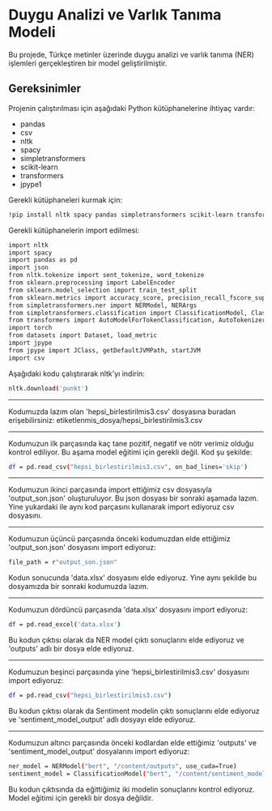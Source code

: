 # Duygu Analizi ve Varlık Tanıma Modeli

Bu projede, Türkçe metinler üzerinde duygu analizi ve varlık tanıma (NER) işlemleri gerçekleştiren bir model geliştirilmiştir.

## Gereksinimler

Projenin çalıştırılması için aşağıdaki Python kütüphanelerine ihtiyaç vardır:

- pandas
- csv
- nltk
- spacy
- simpletransformers
- scikit-learn
- transformers
- jpype1

Gerekli kütüphaneleri kurmak için:

```bash
!pip install nltk spacy pandas simpletransformers scikit-learn transformers jpype1
```

Gerekli kütüphanelerin import edilmesi:

```bash
import nltk
import spacy
import pandas as pd
import json
from nltk.tokenize import sent_tokenize, word_tokenize
from sklearn.preprocessing import LabelEncoder
from sklearn.model_selection import train_test_split
from sklearn.metrics import accuracy_score, precision_recall_fscore_support
from simpletransformers.ner import NERModel, NERArgs
from simpletransformers.classification import ClassificationModel, ClassificationArgs
from transformers import AutoModelForTokenClassification, AutoTokenizer, TrainingArguments, Trainer
import torch
from datasets import Dataset, load_metric
import jpype
from jpype import JClass, getDefaultJVMPath, startJVM
import csv
```

Aşağıdaki kodu çalıştırarak nltk'yı indirin:

```bash
nltk.download('punkt')
```

***

Kodumuzda lazım olan 'hepsi_birlestirilmis3.csv' dosyasına buradan erişebilirsiniz: etiketlenmis_dosya/hepsi_birlestirilmis3.csv

***

Kodumuzun ilk parçasında kaç tane pozitif, negatif ve nötr verimiz olduğu kontrol ediliyor. Bu aşama model eğitimi için gerekli değil. Kod şu şekilde:

```bash
df = pd.read_csv("hepsi_birlestirilmis3.csv", on_bad_lines='skip')
```

***

Kodumuzun ikinci parçasında import ettiğimiz csv dosyasıyla 'output_son.json' oluşturuluyor. Bu json dosyası bir sonraki aşamada lazım. Yine yukardaki ile aynı kod parçasını kullanarak import ediyoruz csv dosyasını.

***

Kodumuzun üçüncü parçasında önceki kodumuzdan elde ettiğimiz 'output_son.json' dosyasını import ediyoruz:

```bash
file_path = r"output_son.json"
```

Kodun sonucunda 'data.xlsx' dosyasını elde ediyoruz. Yine aynı şekilde bu dosyamızda bir sonraki kodumuzda lazım.

***

Kodumuzun dördüncü parçasında 'data.xlsx' dosyasını import ediyoruz:

```bash
df = pd.read_excel('data.xlsx')
```

Bu kodun çıktısı olarak da NER model çıktı sonuçlarını elde ediyoruz ve 'outputs' adlı bir dosya elde ediyoruz.

***

Kodumuzun beşinci parçasında yine 'hepsi_birlestirilmis3.csv' dosyasını import ediyoruz:

```bash
df = pd.read_csv("hepsi_birlestirilmis3.csv")
```

Bu kodun çıktısı olarak da Sentiment modelin çıktı sonuçlarını elde ediyoruz ve 'sentiment_model_output' adlı dosyayı elde ediyoruz.

***

Kodumuzun altıncı parçasında önceki kodlardan elde ettiğimiz 'outputs' ve 'sentiment_model_output' dosyalarını import ediyoruz:

```bash
ner_model = NERModel("bert", "/content/outputs", use_cuda=True)
sentiment_model = ClassificationModel("bert", "/content/sentiment_model_output", use_cuda=True)
```

Bu kodun çıktısında da eğittiğimiz iki modelin sonuçlarını kontrol ediyoruz. Model eğitimi için gerekli bir dosya değildir.






